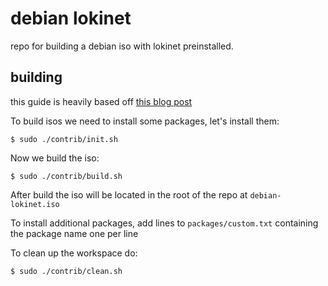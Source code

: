 # debian lokinet

repo for building a debian iso with lokinet preinstalled.

## building

this guide is heavily based off [this blog post](https://willhaley.com/blog/custom-debian-live-environment/)

To build isos we need to install some packages, let's install them:

    $ sudo ./contrib/init.sh
    
Now we build the iso:

    $ sudo ./contrib/build.sh
    
After build the iso will be located in the root of the repo at `debian-lokinet.iso`


To install additional packages, add lines to `packages/custom.txt` containing the package name one per line

To clean up the workspace do:

    $ sudo ./contrib/clean.sh

